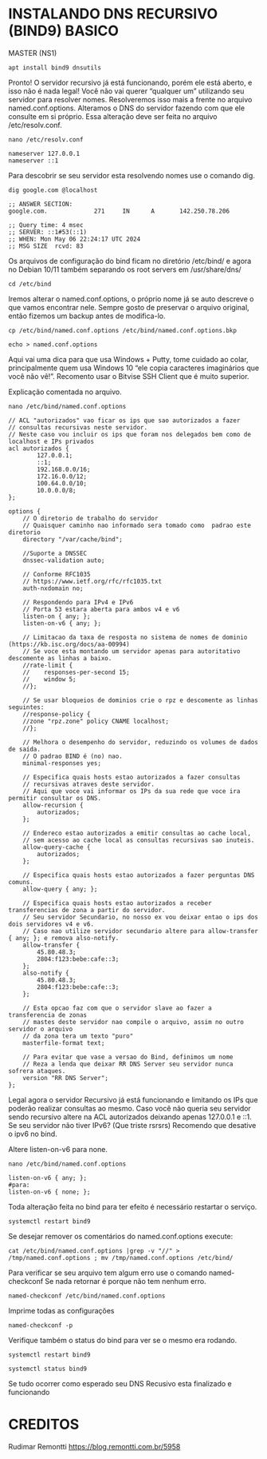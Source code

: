 # INSTALANDO DNS RECURSIVO (BIND9) BASICO
MASTER (NS1)
```plaintext
apt install bind9 dnsutils
```
Pronto! O servidor recursivo já está funcionando, porém ele está aberto, e isso não é nada legal!
Você não vai querer “qualquer um” utilizando seu servidor para resolver nomes. Resolveremos isso mais a frente no arquivo named.conf.options.
Alteramos o DNS do servidor fazendo com que ele consulte em si próprio. Essa alteração deve ser feita no arquivo /etc/resolv.conf.
```plaintext
nano /etc/resolv.conf
```
```plaintext
nameserver 127.0.0.1
nameserver ::1
```
Para descobrir se seu servidor esta resolvendo nomes use o comando dig.
```plaintext
dig google.com @localhost
```
```plaintext
;; ANSWER SECTION:
google.com.             271     IN      A       142.250.78.206

;; Query time: 4 msec
;; SERVER: ::1#53(::1)
;; WHEN: Mon May 06 22:24:17 UTC 2024
;; MSG SIZE  rcvd: 83
```
Os arquivos de configuração do bind ficam no diretório /etc/bind/ e agora no Debian 10/11 também separando os root servers em /usr/share/dns/
```plaintext
cd /etc/bind
```
Iremos alterar o named.conf.options, o próprio nome já se auto descreve o que vamos encontrar nele.
Sempre gosto de preservar o arquivo original, então fizemos um backup antes de modifica-lo.
```plaintext
cp /etc/bind/named.conf.options /etc/bind/named.conf.options.bkp
```
```plaintext
echo > named.conf.options
```
Aqui vai uma dica para que usa Windows + Putty, tome cuidado ao colar, principalmente quem usa Windows 10 “ele copia caracteres imaginários que você não vê!”.
Recomento usar o Bitvise SSH Client que é muito superior.

Explicação comentada no arquivo.
```plaintext
nano /etc/bind/named.conf.options
```
```plaintext
// ACL "autorizados" vao ficar os ips que sao autorizados a fazer
// consultas recursivas neste servidor.
// Neste caso vou incluir os ips que foram nos delegados bem como de localhost e IPs privados
acl autorizados {
        127.0.0.1;
        ::1;
        192.168.0.0/16;
        172.16.0.0/12;
        100.64.0.0/10;
        10.0.0.0/8;
};
 
options {
    // O diretorio de trabalho do servidor
    // Quaisquer caminho nao informado sera tomado como  padrao este diretorio
    directory "/var/cache/bind";
 
    //Suporte a DNSSEC
    dnssec-validation auto;
 
    // Conforme RFC1035
    // https://www.ietf.org/rfc/rfc1035.txt
    auth-nxdomain no;
 
    // Respondendo para IPv4 e IPv6
    // Porta 53 estara aberta para ambos v4 e v6
    listen-on { any; };
    listen-on-v6 { any; };
 
    // Limitacao da taxa de resposta no sistema de nomes de dominio (https://kb.isc.org/docs/aa-00994)
    // Se voce esta montando um servidor apenas para autoritativo descomente as linhas a baixo.
    //rate-limit {
    //    responses-per-second 15;
    //    window 5;
    //};

    // Se usar bloqueios de dominios crie o rpz e descomente as linhas seguintes:
    //response-policy {
    //zone "rpz.zone" policy CNAME localhost;
    //};
 
    // Melhora o desempenho do servidor, reduzindo os volumes de dados de saída.
    // O padrao BIND é (no) nao.
    minimal-responses yes;
 
    // Especifica quais hosts estao autorizados a fazer consultas
    // recursivas atraves deste servidor.
    // Aqui que voce vai informar os IPs da sua rede que voce ira permitir consultar os DNS.
    allow-recursion {
        autorizados;
    };
 
    // Endereco estao autorizados a emitir consultas ao cache local,
    // sem acesso ao cache local as consultas recursivas sao inuteis.
    allow-query-cache {
        autorizados;
    };
 
    // Especifica quais hosts estao autorizados a fazer perguntas DNS comuns.
    allow-query { any; };
 
    // Especifica quais hosts estao autorizados a receber transferencias de zona a partir do servidor.
    // Seu servidor Secundario, no nosso ex vou deixar entao o ips dos dois servidores v4 e v6.
    // Caso nao utilize servidor secundario altere para allow-transfer { any; }; e remova also-notify.
    allow-transfer {
        45.80.48.3;
        2804:f123:bebe:cafe::3;
    };
    also-notify {
        45.80.48.3;
        2804:f123:bebe:cafe::3;
    };
 
    // Esta opcao faz com que o servidor slave ao fazer a transferencia de zonas
    // mastes deste servidor nao compile o arquivo, assim no outro servidor o arquivo
    // da zona tera um texto "puro"
    masterfile-format text;
 
    // Para evitar que vase a versao do Bind, definimos um nome
    // Reza a lenda que deixar RR DNS Server seu servidor nunca sofrera ataques.
    version "RR DNS Server";
};
```
Legal agora o servidor Recursivo já está funcionando e limitando os IPs que poderão realizar consultas ao mesmo.
Caso você não queria seu servidor sendo recursivo altere na ACL autorizados deixando apenas 127.0.0.1 e ::1.
Se seu servidor não tiver IPv6? (Que triste rsrsrs) Recomendo que desative o ipv6 no bind.

Altere listen-on-v6 para none.
```plaintext
nano /etc/bind/named.conf.options
```
```plaintext
listen-on-v6 { any; };
#para:
listen-on-v6 { none; };
```
Toda alteração feita no bind para ter efeito é necessário restartar o serviço.
```plaintext
systemctl restart bind9
```
Se desejar remover os comentários do named.conf.options execute:
```plaintext
cat /etc/bind/named.conf.options |grep -v "//" > /tmp/named.conf.options ; mv /tmp/named.conf.options /etc/bind/
```
Para verificar se seu arquivo tem algum erro use o comando named-checkconf
Se nada retornar é porque não tem nenhum erro.
```plaintext
named-checkconf /etc/bind/named.conf.options
```
Imprime todas as configurações
```plaintext
named-checkconf -p
```
Verifique também o status do bind para ver se o mesmo era rodando.
```plaintext
systemctl restart bind9
```
```plaintext
systemctl status bind9
```
Se tudo ocorrer como esperado seu DNS Recusivo esta finalizado e funcionando

# CREDITOS 
Rudimar Remontti
https://blog.remontti.com.br/5958
